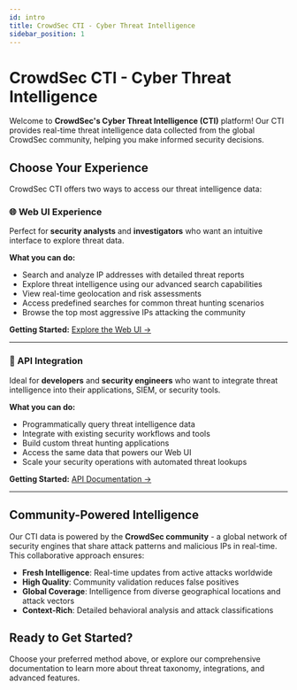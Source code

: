 ```yaml
---
id: intro
title: CrowdSec CTI - Cyber Threat Intelligence
sidebar_position: 1
---
```


# CrowdSec CTI - Cyber Threat Intelligence

Welcome to **CrowdSec's Cyber Threat Intelligence (CTI)** platform! Our CTI provides real-time threat intelligence data collected from the global CrowdSec community, helping you make informed security decisions.

## Choose Your Experience

CrowdSec CTI offers two ways to access our threat intelligence data:

### 🌐 Web UI Experience
Perfect for **security analysts** and **investigators** who want an intuitive interface to explore threat data.

**What you can do:**
- Search and analyze IP addresses with detailed threat reports
- Explore threat intelligence using our advanced search capabilities
- View real-time geolocation and risk assessments
- Access predefined searches for common threat hunting scenarios
- Browse the top most aggressive IPs attacking the community

**Getting Started:** [Explore the Web UI →](/u/cti_api/getting_started)

---

### 🔧 API Integration
Ideal for **developers** and **security engineers** who want to integrate threat intelligence into their applications, SIEM, or security tools.

**What you can do:**
- Programmatically query threat intelligence data
- Integrate with existing security workflows and tools
- Build custom threat hunting applications
- Access the same data that powers our Web UI
- Scale your security operations with automated threat lookups

**Getting Started:** [API Documentation →](/u/cti_api/api_getting_started)

---

## Community-Powered Intelligence

Our CTI data is powered by the **CrowdSec community** - a global network of security engines that share attack patterns and malicious IPs in real-time. This collaborative approach ensures:

- **Fresh Intelligence**: Real-time updates from active attacks worldwide
- **High Quality**: Community validation reduces false positives
- **Global Coverage**: Intelligence from diverse geographical locations and attack vectors
- **Context-Rich**: Detailed behavioral analysis and attack classifications

## Ready to Get Started?

Choose your preferred method above, or explore our comprehensive documentation to learn more about threat taxonomy, integrations, and advanced features. 